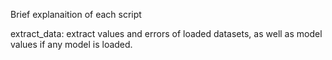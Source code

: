 Brief explanaition of each script

extract_data: extract values and errors of loaded datasets, as well as model values if any model is loaded.
